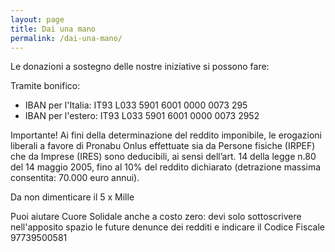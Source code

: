 ```yaml
---
layout: page
title: Dai una mano
permalink: /dai-una-mano/
---
```


Le donazioni a sostegno delle nostre iniziative si possono fare:

Tramite bonifico:

+ IBAN per l'Italia: IT93 L033 5901 6001 0000 0073 295
+ IBAN per l'estero: IT93 L033 5901 6001 0000 0073 2952

Importante!
Ai fini della determinazione del reddito imponibile, le erogazioni liberali a favore di Pronabu Onlus effettuate sia da Persone fisiche (IRPEF) che da Imprese (IRES) sono deducibili, ai sensi dell’art. 14 della legge n.80 del 14 maggio 2005, fino al 10% del reddito dichiarato (detrazione massima consentita: 70.000 euro annui).

Da non dimenticare il 5 x Mille

Puoi aiutare Cuore Solidale anche a costo zero: devi solo sottoscrivere nell'apposito spazio le future denunce dei redditi e indicare il Codice Fiscale 97739500581
